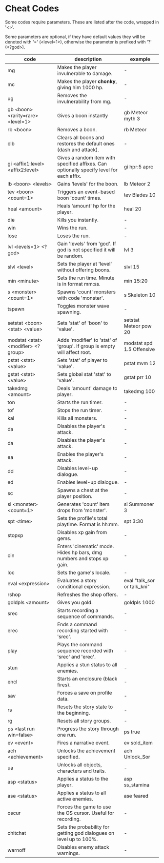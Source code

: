 # Cheat Codes

Some codes require parameters. These are listed after the code, wrapped in '<>'.

Some parameters are optional, if they have default values they will be denoted with '=' (<level=1>), otherwise the parameter is prefixed with '?' (<?god>).

| code                                  | description                                                                              | example                     | 
|---------------------------------------|------------------------------------------------------------------------------------------|-----------------------------|
| mg                                    | Makes the player invulnerable to damage.                                                 | -                           | 
| mc                                    | Makes the player **chonky**, giving him 1000 hp.                                         | -                           | 
| ug                                    | Removes the invulnerability from mg.                                                     | -                           | 
| gb \<boon> \<rarity=rare> \<level=1>  | Gives a boon instantly                                                                   | gb Meteor myth 3            | 
| rb \<boon>                            | Removes a boon.                                                                          | rb Meteor                   | 
| clb                                   | Clears all boons and restores the default ones (dash and attack).                        | -                           | 
| gi \<affix1:level> \<affix2:level>    | Gives a random item with specified affixes. Can optionally specify level for each affix. | gi hpr:5 aprc               | 
| lb \<boon> \<levels>                  | Gains 'levels' for the boon.                                                             | lb Meteor 2                 | 
| tev \<boon> \<count=1>                | Triggers an event-based boon 'count' times.                                              | tev Blades 10               | 
| heal \<amount>                        | Heals 'amount' hp for the player.                                                        | heal 20                     | 
| die                                   | Kills you instantly.                                                                     | -                           | 
| win                                   | Wins the run.                                                                            | -                           | 
| lose                                  | Loses the run.                                                                           | -                           | 
| lvl \<levels=1> \<?god>               | Gain 'levels' from 'god'. If god is not specified it will be random.                     | lvl 3                       | 
| slvl \<level>                         | Sets the player at 'level' without offering boons.                                       | slvl 15                     | 
| min \<minute>                         | Sets the run time. Minute is in format mm:ss.                                            | min 15:20                   | 
| s \<monster> \<count=1>               | Spawns 'count' monsters with code 'monster'.                                             | s Skeleton 10               | 
| tspawn                                | Toggles monster wave spawning.                                                           | -                           | 
| setstat \<boon> \<stat> \<value>      | Sets 'stat' of 'boon' to 'value'.                                                        | setstat Meteor pow 20       | 
| modstat \<stat> \<modifier> \<?group> | Adds 'modifier' to 'stat' of 'group'. If group is empty will affect root.                | modstat spd 1.5 Offensive   | 
| pstat \<stat> \<value>                | Sets 'stat' of player to 'value'.                                                        | pstat mvm 12                | 
| gstat \<stat> \<value>                | Sets global stat 'stat' to 'value'.                                                      | gstat prr 10                | 
| takedmg \<amount>                     | Deals 'amount' damage to player.                                                         | takedmg 100                 | 
| ton                                   | Starts the run timer.                                                                    | -                           | 
| tof                                   | Stops the run timer.                                                                     | -                           | 
| kal                                   | Kills all monsters.                                                                      | -                           | 
| da                                    | Disables the player's attack.                                                            | -                           | 
| da                                    | Disables the player's attack.                                                            | -                           | 
| ea                                    | Enables the player's attack.                                                             | -                           | 
| dd                                    | Disables level-up dialogue.                                                              | -                           | 
| ed                                    | Enables level-up dialogue.                                                               | -                           | 
| sc                                    | Spawns a chest at the player position.                                                   | -                           | 
| si \<monster> \<count=1>              | Generates 'count' item drops from 'monster'.                                             | si Summoner 3               | 
| spt \<time>                           | Sets the profile's total playtime. Format is hh:mm.                                      | spt 3:30                    | 
| stopxp                                | Disables xp gain from gems.                                                              | -                           | 
| cin                                   | Enters 'cinematic' mode. Hides hp bars, dmg numbers and stops xp gain.                   | -                           | 
| loc                                   | Sets the game's locale.                                                                  | -                           | 
| eval \<expression>                    | Evaluates a story conditional expression.                                                | eval "talk_sor or talk_kni" | 
| rshop                                 | Refreshes the shop offers.                                                               | -                           | 
| goldpls \<amount>                     | Gives you gold.                                                                          | goldpls 1000                | 
| srec                                  | Starts recording a sequence of commands.                                                 | -                           | 
| erec                                  | Ends a command recording started with 'srec'.                                            | -                           | 
| play                                  | Plays the command sequence recorded with 'srec' and 'erec'.                              | -                           | 
| stun                                  | Applies a stun status to all enemies.                                                    | -                           | 
| encl                                  | Starts an enclosure (black fires).                                                       | -                           | 
| sav                                   | Forces a save on profile data.                                                           | -                           | 
| rs                                    | Resets the story state to the beginning.                                                 | -                           | 
| rg                                    | Resets all story groups.                                                                 | -                           | 
| ps \<last run win=false>              | Progress the story through one run.                                                      | ps true                     | 
| ev \<event>                           | Fires a narrative event.                                                                 | ev sold_item                | 
| ach \<achievement>                    | Unlocks the achievement specified.                                                       | ach Unlock_Sor              | 
| ua                                    | Unlocks all objects, characters and traits.                                              | -                           | 
| asp \<status>                         | Applies a status to the player.                                                          | asp ss_stamina              | 
| ase \<status>                         | Applies a status to all active enemies.                                                  | ase feared                  | 
| oscur                                 | Forces the game to use the OS cursor. Useful for recording.                              | -                           | 
| chitchat                              | Sets the probability for getting god dialogues on level up to 100%.                      | -                           | 
| warnoff                               | Disables enemy attack warnings.                                                          | -                           | 
